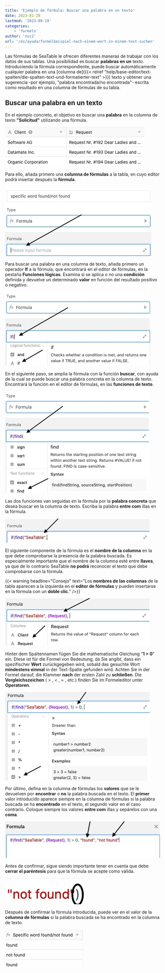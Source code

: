 ```yaml
---
title: 'Ejemplo de fórmula: Buscar una palabra en un texto'
date: 2023-01-28
lastmod: '2023-09-19'
categories:
    - 'formeln'
author: 'nsc2'
url: '/es/ayuda/formelbeispiel-nach-einem-wort-in-einem-text-suchen'
---
```


Las fórmulas de SeaTable le ofrecen diferentes maneras de trabajar con los datos de sus tablas. Una posibilidad es buscar **palabras en un** texto. Introduciendo la fórmula correspondiente, puede buscar automáticamente cualquier palabra en una [columna de]({{< relref "help/base-editor/text-spalten/die-spalten-text-und-formatierter-text" >}}) texto y obtener una sugerencia -por ejemplo, "palabra encontrada/no encontrada"- escrita como resultado en una columna de fórmulas de su tabla.

## Buscar una palabra en un texto

En el ejemplo concreto, el objetivo es buscar una **palabra** en la columna de texto **"Solicitud"** utilizando una fórmula.

![Tabla de ejemplo para buscar palabras en un texto mediante una fórmula ](images/example-table-search-words-in-text.png)

Para ello, añada primero una **columna de fórmulas** a la tabla, en cuyo editor podrá insertar después la **fórmula**.

![Introducir la fórmula en el campo de texto previsto a tal efecto](images/input-formula-example-text.jpg)

Para buscar una palabra en una columna de texto, añada primero un operador **If** a la fórmula, que encontrará en el editor de fórmulas, en la pestaña **Funciones lógicas**. Examina si se aplica o no una **condición** definida y devuelve un determinado **valor** en función del resultado positivo o negativo.

![Añade la función "si" a la fórmula.](images/add-if-to-formular.jpg)

En el siguiente paso, se amplía la fórmula con la función **buscar**, con ayuda de la cual se puede buscar una palabra concreta en la columna de texto. Encontrará la función en el editor de fórmulas, en las **funciones de texto**.

![Añadir la función de texto "find" a la fórmula](images/add-find-to-formula.jpg)

Las dos funciones van seguidas en la fórmula por la **palabra concreta** que desea buscar en la columna de texto. Escriba la palabra **entre com** illas en la fórmula.

![Añadir la palabra buscada en la columna de texto](images/add-the-word-searching-for.jpg)

El siguiente componente de la fórmula es el **nombre de la columna** en la que debe comprobarse la presencia de la palabra buscada. Es especialmente importante que el nombre de la columna esté entre **llaves**, ya que de lo contrario SeaTable **no podrá** reconocer el texto que debe comprobarse con la fórmula.

{{< warning  headline="Consejo"  text="Los **nombres de las columnas** de la tabla aparecen a la izquierda en el **editor de fórmulas** y pueden insertarse en la fórmula con un **doble clic**." />}}

![Añada el nombre de la columna para comprobar la presencia de la palabra buscada.](images/add-reference-column.jpg)

Hinter dem Spaltennamen fügen Sie die mathematische Gleichung “**1 > 0**” ein. Diese ist für die Formel von Bedeutung, da Sie angibt, dass ein spezifischer **Wert** zurückgegeben wird, sobald das gesuchte Wort **mindestens einmal** in der Text-Spalte gefunden wird. Achten Sie in der Formel darauf, die Klammer **nach** der ersten Zahl zu **schließen**. Die **Vergleichszeichen** ( > , < , = , etc.) finden Sie im Formeleditor unter **Operatoren**.

![Añadir la ecuación matemática para completar la condición](images/add-.jpg)

Por último, defina en la columna de fórmulas los **valores** que se le devuelven por **encontrar** o **no** la palabra buscada en el texto. El **primer** valor introducido aparece siempre en la columna de fórmulas si la palabra buscada se ha **encontrado** en el texto, el segundo valor en el caso contrario. Coloque siempre los valores **entre com** illas y sepárelos con una **coma**.

![Añada los valores que se devolverán si la palabra buscada está presente o ausente en la columna de la fórmula.  ](images/add-values.jpg)

Antes de confirmar, sigue siendo importante tener en cuenta que debe **cerrar el paréntesis** para que la fórmula se acepte como válida.

![Finalización de la fórmula con el cierre del corchete](images/finish-formula.jpg)

Después de confirmar la fórmula introducida, puede ver en el valor de la **columna de fórmulas** si la palabra buscada se ha encontrado en la columna de texto.

![El resultado de la fórmula aparece automáticamente en la columna de fórmulas después de confirmar la fórmula.](images/table-after-formular-search-word.png)
